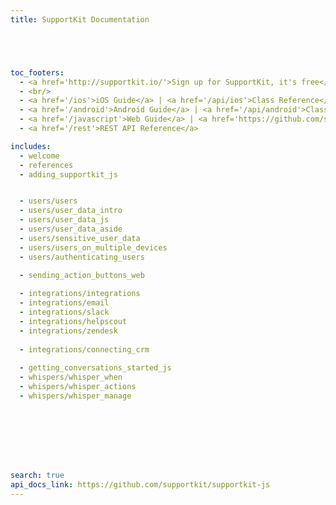 ```yaml
---
title: SupportKit Documentation





toc_footers:
  - <a href='http://supportkit.io/'>Sign up for SupportKit, it's free</a>
  - <br/>
  - <a href='/ios'>iOS Guide</a> | <a href='/api/ios'>Class Reference</a>
  - <a href='/android'>Android Guide</a> | <a href='/api/android'>Class Reference</a>
  - <a href='/javascript'>Web Guide</a> | <a href='https://github.com/supportkit/supportkit-js' target="_blank">Class Reference</a>
  - <a href='/rest'>REST API Reference</a>

includes:
  - welcome
  - references
  - adding_supportkit_js


  - users/users
  - users/user_data_intro
  - users/user_data_js
  - users/user_data_aside 
  - users/sensitive_user_data
  - users/users_on_multiple_devices
  - users/authenticating_users
  
  - sending_action_buttons_web

  - integrations/integrations
  - integrations/email
  - integrations/slack
  - integrations/helpscout
  - integrations/zendesk
  
  - integrations/connecting_crm
  
  - getting_conversations_started_js
  - whispers/whisper_when
  - whispers/whisper_actions
  - whispers/whisper_manage








search: true
api_docs_link: https://github.com/supportkit/supportkit-js
---
```

